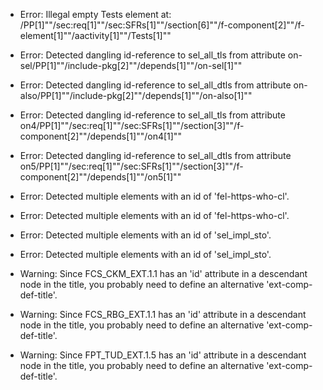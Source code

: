 * Error: Illegal empty Tests element at:
        /PP[1]""/sec:req[1]""/sec:SFRs[1]""/section[6]""/f-component[2]""/f-element[1]""/aactivity[1]""/Tests[1]""
* Error: Detected dangling id-reference to sel_all_tls from attribute
        on-sel/PP[1]""/include-pkg[2]""/depends[1]""/on-sel[1]""
* Error: Detected dangling id-reference to sel_all_dtls from attribute
        on-also/PP[1]""/include-pkg[2]""/depends[1]""/on-also[1]""
* Error: Detected dangling id-reference to sel_all_tls from attribute
        on4/PP[1]""/sec:req[1]""/sec:SFRs[1]""/section[3]""/f-component[2]""/depends[1]""/on4[1]""
* Error: Detected dangling id-reference to sel_all_dtls from attribute
        on5/PP[1]""/sec:req[1]""/sec:SFRs[1]""/section[3]""/f-component[2]""/depends[1]""/on5[1]""
* Error: Detected multiple elements with an id of 'fel-https-who-cl'.
* Error: Detected multiple elements with an id of 'fel-https-who-cl'.
* Error: Detected multiple elements with an id of 'sel_impl_sto'.
* Error: Detected multiple elements with an id of 'sel_impl_sto'.
* Warning: Since FCS_CKM_EXT.1.1 has an 'id' attribute in a descendant node in the title, you probably need to define an alternative 'ext-comp-def-title'.
                       
* Warning: Since FCS_RBG_EXT.1.1 has an 'id' attribute in a descendant node in the title, you probably need to define an alternative 'ext-comp-def-title'.
                       
* Warning: Since FPT_TUD_EXT.1.5 has an 'id' attribute in a descendant node in the title, you probably need to define an alternative 'ext-comp-def-title'.
                       
